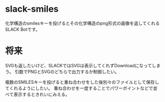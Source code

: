 # slack-smiles
化学構造のsmilesキーを投げるとその化学構造のpng形式の画像を返してくれるSLACK Botです。

# 将来
SVGも返したいけど、SLACKではSVGは表示してくれずDownloadになってしまう。
引数でPNGとSVGのどちらで出力するか制御したい。

複数のSMILESキーを投げると重ね合わせをした後別々のファイルとして保存してくれるようにしたい。
重ね合わせを一度することでパワーポイントなどで並べて表示するときれいにみえる。
